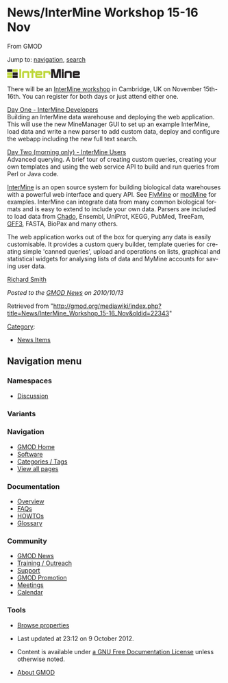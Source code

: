 <div id="mw-page-base" class="noprint">

</div>

<div id="mw-head-base" class="noprint">

</div>

<div id="content" class="mw-body" role="main">

<span id="top"></span>

<div id="mw-js-message" style="display:none;">

</div>



# <span dir="auto">News/InterMine Workshop 15-16 Nov</span>

<div id="bodyContent">

<div id="siteSub">

From GMOD

</div>

<div id="contentSub">

</div>

<div id="jump-to-nav" class="mw-jump">

Jump to: [navigation](#mw-navigation), [search](#p-search)

</div>

<div id="mw-content-text" class="mw-content-ltr" lang="en" dir="ltr">

<div class="floatright">

<a
href="http://www.biomed.cam.ac.uk/gradschool/skills/intermine-developers.html"
rel="nofollow" title="InterMine Workshop"><img
src="https://raw.githubusercontent.com/GMOD/gmod.github.io/main/mediawiki/images/thumb/1/13/InterMineLogo.png/170px-InterMineLogo.png"
srcset="https://raw.githubusercontent.com/GMOD/gmod.github.io/main/mediawiki/images/thumb/1/13/InterMineLogo.png/255px-InterMineLogo.png 1.5x, https://raw.githubusercontent.com/GMOD/gmod.github.io/main/mediawiki/images/thumb/1/13/InterMineLogo.png/340px-InterMineLogo.png 2x"
width="170" height="21" alt="InterMine Workshop" /></a>

</div>

There will be an <a
href="http://www.biomed.cam.ac.uk/gradschool/skills/intermine-developers.html"
class="external text" rel="nofollow">InterMine workshop</a> in
Cambridge, UK on November 15th-16th. You can register for both days or
just attend either one.

<a
href="http://www.biomed.cam.ac.uk/gradschool/skills/intermine-developers.html"
class="external text" rel="nofollow">Day One - InterMine Developers</a>  
Building an InterMine data warehouse and deploying the web application.
This will use the new MineManager GUI to set up an example InterMine,
load data and write a new parser to add custom data, deploy and
configure the webapp including the new full text search.

<!-- -->

<a
href="http://www.biomed.cam.ac.uk/gradschool/skills/intermine-users.html"
class="external text" rel="nofollow">Day Two (morning only) - InterMine
Users</a>  
Advanced querying. A brief tour of creating custom queries, creating
your own templates and using the web service API to build and run
queries from Perl or Java code.

[InterMine](../InterMine "InterMine") is an open source system for
building biological data warehouses with a powerful web interface and
query API. See <a href="http://www.flymine.org" class="external text"
rel="nofollow">FlyMine</a> or
<a href="http://intermine.modencode.org" class="external text"
rel="nofollow">modMine</a> for examples. InterMine can integrate data
from many common biological formats and is easy to extend to include
your own data. Parsers are included to load data from
<a href="../Chado" class="mw-redirect" title="Chado">Chado</a>, Ensembl,
UniProt, KEGG, PubMed, TreeFam, [GFF3](../GFF3 "GFF3"), FASTA, BioPax
and many others.

The web application works out of the box for querying any data is easily
customisable. It provides a custom query builder, template queries for
creating simple 'canned queries', upload and operations on lists,
graphical and statistical widgets for analysing lists of data and MyMine
accounts for saving user data.

[Richard Smith](../User%3ARsmith "User%3ARsmith")

  

<div class="newsfooter">

*Posted to the [GMOD News](../GMOD_News "GMOD News") on 2010/10/13*

</div>

</div>

<div class="printfooter">

Retrieved from
"<http://gmod.org/mediawiki/index.php?title=News/InterMine_Workshop_15-16_Nov&oldid=22343>"

</div>

<div id="catlinks" class="catlinks">

<div id="mw-normal-catlinks" class="mw-normal-catlinks">

[Category](../Special%3ACategories "Special%3ACategories"):

- [News Items](../Category%3ANews_Items "Category%3ANews Items")

</div>

</div>

<div class="visualClear">

</div>

</div>

</div>

<div id="mw-navigation">

## Navigation menu

<div id="mw-head">



<div id="left-navigation">

<div id="p-namespaces" class="vectorTabs" role="navigation"
aria-labelledby="p-namespaces-label">

### Namespaces


- <span id="ca-talk"><a
  href="http://gmod.org/mediawiki/index.php?title=Talk:News/InterMine_Workshop_15-16_Nov&amp;action=edit&amp;redlink=1"
  accesskey="t"
  title="Discussion about the content page [t]">Discussion</a></span>

</div>

<div id="p-variants" class="vectorMenu emptyPortlet" role="navigation"
aria-labelledby="p-variants-label">

### 

### Variants[](#)

<div class="menu">

</div>

</div>

</div>





</div>

</div>

</div>

<div id="mw-panel">

<div id="p-logo" role="banner">

<a href="../Main_Page"
style="background-image: url(../../images/GMOD-cogs.png);"
title="Visit the main page"></a>

</div>

<div id="p-Navigation" class="portal" role="navigation"
aria-labelledby="p-Navigation-label">

### Navigation

<div class="body">

- <span id="n-GMOD-Home">[GMOD Home](../Main_Page)</span>
- <span id="n-Software">[Software](../GMOD_Components)</span>
- <span id="n-Categories-.2F-Tags">[Categories /
  Tags](../Categories)</span>
- <span id="n-View-all-pages">[View all
  pages](../Special:AllPages)</span>

</div>

</div>

<div id="p-Documentation" class="portal" role="navigation"
aria-labelledby="p-Documentation-label">

### Documentation

<div class="body">

- <span id="n-Overview">[Overview](../Overview)</span>
- <span id="n-FAQs">[FAQs](../Category%3AFAQ)</span>
- <span id="n-HOWTOs">[HOWTOs](../Category%3AHOWTO)</span>
- <span id="n-Glossary">[Glossary](../Glossary)</span>

</div>

</div>

<div id="p-Community" class="portal" role="navigation"
aria-labelledby="p-Community-label">

### Community

<div class="body">

- <span id="n-GMOD-News">[GMOD News](../GMOD_News)</span>
- <span id="n-Training-.2F-Outreach">[Training /
  Outreach](../Training_and_Outreach)</span>
- <span id="n-Support">[Support](../Support)</span>
- <span id="n-GMOD-Promotion">[GMOD Promotion](../GMOD_Promotion)</span>
- <span id="n-Meetings">[Meetings](../Meetings)</span>
- <span id="n-Calendar">[Calendar](../Calendar)</span>

</div>

</div>

<div id="p-tb" class="portal" role="navigation"
aria-labelledby="p-tb-label">

### Tools

<div class="body">


- <span id="t-smwbrowselink"><a href="../Special%3ABrowse/News-2FInterMine_Workshop_15-2D16_Nov"
  rel="smw-browse">Browse properties</a></span>


</div>

</div>

</div>

</div>

<div id="footer" role="contentinfo">

- <span id="footer-info-lastmod">Last updated at 23:12 on 9 October
  2012.</span>
<!-- - <span id="footer-info-viewcount">7,671 page views.</span> -->
- <span id="footer-info-copyright">Content is available under
  <a href="http://www.gnu.org/licenses/fdl-1.3.html" class="external"
  rel="nofollow">a GNU Free Documentation License</a> unless otherwise
  noted.</span>

<!-- -->

- <span id="footer-places-about">[About
  GMOD](../GMOD%3AAbout "GMOD%3AAbout")</span>

<!-- -->






</div>
